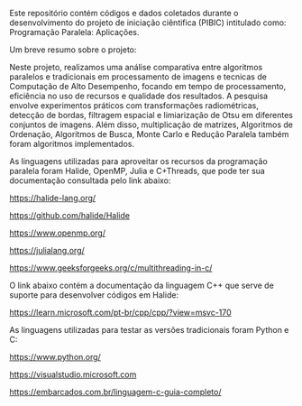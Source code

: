 Este repositório contém códigos e dados coletados durante o desenvolvimento do projeto de iniciação ciêntifica (PIBIC) intitulado como: Programação Paralela: Aplicações.

Um breve resumo sobre o projeto:

Neste projeto, realizamos uma análise comparativa entre algoritmos paralelos e tradicionais em processamento de imagens e tecnicas de Computação de Alto Desempenho, focando em tempo de processamento, eficiência no uso de recursos e qualidade dos resultados. A pesquisa envolve experimentos práticos com transformações radiométricas, detecção de bordas, filtragem espacial e limiarização de Otsu em diferentes conjuntos de imagens. Além disso, multiplicação de matrizes, Algoritmos de Ordenação, Algoritmos de Busca, Monte Carlo e Redução Paralela também foram algoritmos implementados.

As linguagens utilizadas para aproveitar os recursos da programação paralela foram Halide, OpenMP, Julia e C+Threads, que pode ter sua documentação consultada pelo link abaixo:

https://halide-lang.org/

https://github.com/halide/Halide

https://www.openmp.org/

https://julialang.org/

https://www.geeksforgeeks.org/c/multithreading-in-c/

O link abaixo contém a documentação da linguagem C++ que serve de suporte para desenvolver códigos em Halide:

https://learn.microsoft.com/pt-br/cpp/cpp/?view=msvc-170

As linguagens utilizadas para testar as versões tradicionais foram Python e C:

https://www.python.org/

https://visualstudio.microsoft.com

https://embarcados.com.br/linguagem-c-guia-completo/


